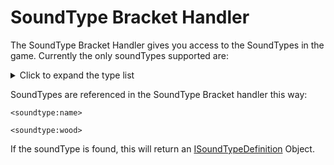 # SoundType Bracket Handler


The SoundType Bracket Handler gives you access to the SoundTypes in the game. Currently the only soundTypes supported are:

<details>
    <summary>Click to expand the type list</summary>
    <ul>
        <li>Wood</li>
        <li>Ground</li>
        <li>Plant</li>
        <li>Stone</li>
        <li>Metal</li>
        <li>Glass</li>
        <li>Cloth</li>
        <li>Sand</li>
        <li>Snow</li>
        <li>Ladder</li>
        <li>Anvil</li>
        <li>Slime</li>
    </ul>
</details>

SoundTypes are referenced in the SoundType Bracket handler this way:

```zenscript
<soundtype:name>

<soundtype:wood>
```

If the soundType is found, this will return an [ISoundTypeDefinition](/Mods/ContentTweaker/Vanilla/Types/Sound/ISoundTypeDefinition/) Object.  